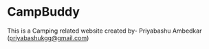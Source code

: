 # CampBuddy
This is a Camping related website created by- Priyabashu Ambedkar (priyabashukgg@gmail.com)
